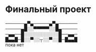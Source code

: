 # Финальный проект

──────▄▀▄─────▄▀▄────── \
─────▄█░░▀▀▀▀▀░░█▄───── \
─▄▄──█░░░░░░░░░░░█──▄▄─ \
█▄▄█─█░░▀░░┬░░▀░░█─█▄▄█ \
пока нет